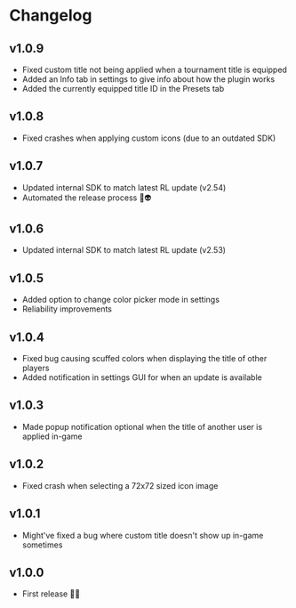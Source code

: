 # Changelog

## v1.0.9
- Fixed custom title not being applied when a tournament title is equipped
- Added an Info tab in settings to give info about how the plugin works
- Added the currently equipped title ID in the Presets tab

## v1.0.8
- Fixed crashes when applying custom icons (due to an outdated SDK)

## v1.0.7
- Updated internal SDK to match latest RL update (v2.54)
- Automated the release process 💨👽

## v1.0.6
- Updated internal SDK to match latest RL update (v2.53)

## v1.0.5
- Added option to change color picker mode in settings
- Reliability improvements

## v1.0.4
- Fixed bug causing scuffed colors when displaying the title of other players
- Added notification in settings GUI for when an update is available

## v1.0.3
- Made popup notification optional when the title of another user is applied in-game

## v1.0.2
- Fixed crash when selecting a 72x72 sized icon image

## v1.0.1
- Might've fixed a bug where custom title doesn't show up in-game sometimes

## v1.0.0
- First release 🥳🔥